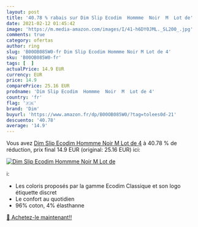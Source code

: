 ```yaml
---
layout: post
title: '40.78 % rabais sur Dim Slip Ecodim  Hommme  Noir  M  Lot de'
date: 2021-02-12 01:45:42
image: 'https://m.media-amazon.com/images/I/41-h6DY0JML._SL200_.jpg'
comments: true
category: ofertas
author: ring
slug: 'B00OB085W0-fr Dim Slip Ecodim Hommme Noir M Lot de 4'
sku: 'B00OB085W0-fr'
tags: [  ]
actualPrice: 14.9 EUR
currency: EUR
price: 14.9
comparePrice: 25.16 EUR
prodname: 'Dim Slip Ecodim  Hommme  Noir  M  Lot de 4'
country: 'fr'
flag: '🇫🇷'
brand: 'Dim'
buyurl: 'https://www.amazon.fr/dp/B00OB085W0/?tag=tolees0d-21'
descuento: '40.78'
average: '14.9'
---
```


Vous avez [Dim Slip Ecodim  Hommme  Noir  M  Lot de 4](https://www.amazon.fr/dp/B00OB085W0/?tag=tolees0d-21)  à  40.78 % de réduction, prix final  14.9 EUR (original: 25.16 EUR) ici:

[![Dim Slip Ecodim  Hommme  Noir  M  Lot de](https://m.media-amazon.com/images/I/41-h6DY0JML._SL200_.jpg)](https://www.amazon.fr/dp/B00OB085W0/?tag=tolees0d-21)

ℹ️:

- Les coloris proposés par la gamme Ecodim Classique et son logo étiquette discret
- Le confort au quotidien
- 96% coton, 4% élasthanne

[🛒 Achetez-le maintenant!!](https://www.amazon.fr/dp/B00OB085W0/?tag=tolees0d-21)
